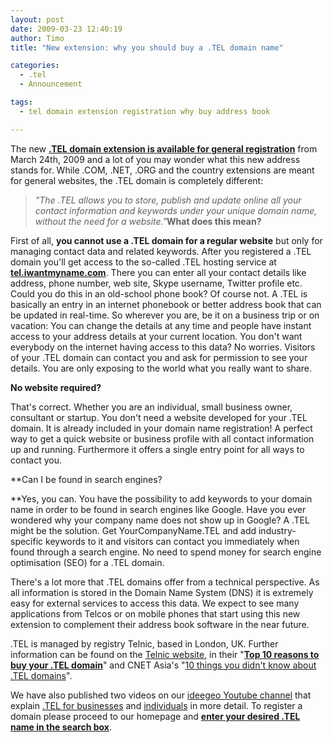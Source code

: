 ```yaml
---
layout: post
date: 2009-03-23 12:40:19
author: Timo
title: "New extension: why you should buy a .TEL domain name"

categories:
  - .tel
  - Announcement

tags:
  - tel domain extension registration why buy address book

---
```


The new [**.TEL domain extension is available for general registration**](https://iwantmyname.com/domains/tel-domain-name-registration-for-communication) from March 24th, 2009 and a lot of you may wonder what this new address stands for. While .COM, .NET, .ORG and the country extensions are meant for general websites, the .TEL domain is completely different:

> _"The .TEL allows you to store, publish and update online all your contact information and keywords under your unique domain name, without the need for a website."_**What does this mean?**

First of all, **you cannot use a .TEL domain for a regular website** but only for managing contact data and related keywords. After you registered a .TEL domain you'll get access to the so-called .TEL hosting service at **[tel.iwantmyname.com](http://tel.iwantmyname.com/)**. There you can enter all your contact details like address, phone number, web site, Skype username, Twitter profile etc. Could you do this in an old-school phone book? Of course not. A .TEL is basically an entry in an internet phonebook or better address book that can be updated in real-time. So wherever you are, be it on a business trip or on vacation: You can change the details at any time and people have instant access to your address details at your current location. You don't want everybody on the internet having access to this data? No worries. Visitors of your .TEL domain can contact you and ask for permission to see your details. You are only exposing to the world what you really want to share.

**No website required?**

That's correct. Whether you are an individual, small business owner, consultant or startup. You don't need a website developed for your .TEL domain. It is already included in your domain name registration! A perfect way to get a quick website or business profile with all contact information up and running. Furthermore it offers a single entry point for all ways to contact you.

**Can I be found in search engines?

**Yes, you can. You have the possibility to add keywords to your domain name in order to be found in search engines like Google. Have you ever wondered why your company name does not show up in Google? A .TEL might be the solution. Get YourCompanyName.TEL and add industry-specific keywords to it and visitors can contact you immediately when found through a search engine. No need to spend money for search engine optimisation (SEO) for a .TEL domain.

There's a lot more that .TEL domains offer from a technical perspective. As all information is stored in the Domain Name System (DNS) it is extremely easy for external services to access this data. We expect to see many applications from Telcos or on mobile phones that start using this new extension to complement their address book software in the near future.

.TEL is managed by registry Telnic, based in London, UK. Further information can be found on the [Telnic website](http://telnic.org/), in their "[**Top 10 reasons to buy your .TEL domain**](http://telnic.org/brochures/top10/Top10ReasonsToBuy.pdf)" and CNET Asia's "[10 things you didn't know about .TEL domains](http://asia.cnet.com/blogs/geekonomics/post.htm?id=63009224)".

We have also published two videos on our [ideegeo Youtube channel](http://www.youtube.com/user/ideegeo) that explain [.TEL for businesses](http://www.youtube.com/watch?v=KenBuzxcPYM) and [individuals](http://www.youtube.com/watch?v=QcvJekxLI58) in more detail. To register a domain please proceed to our homepage and **[enter your desired .TEL name in the search box](https://iwantmyname.com/)**.
